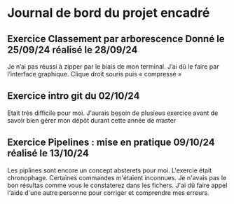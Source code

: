 # Journal de bord du projet encadré
## Exercice Classement par arborescence Donné le 25/09/24 réalisé le 28/09/24
 Je n’ai pas réussi à zipper par le biais de mon terminal. J’ai dû le faire par l’interface graphique. Clique droit souris puis « compressé »

## Exercice intro git du 02/10/24
 Etait très difficile pour moi. J'aurais besoin de plusieus exercice avant de savoir bien gérer mon dépôt durant cette année de master

## Exercice Pipelines : mise en pratique 09/10/24 réalisé le 13/10/24
 Les piplines sont encore un concept absterets pour moi. L'exercie était chronophage. Certaines commandes m'étaient inconnues. Je n'avais pas le bon résultas comme vous le constaterez dans les fichers. J'ai dû faire appel l'aide d'une autre personne pour corriger et comprendre mes erreurs.  	

	
